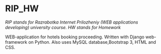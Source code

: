 # RIP_HW
<i>RIP stands for Razrabotka Internet Prilozheniy (WEB applications developing) university course.</i>
<i>HW stands for Homework</i>

WEB-application for hotels booking proceeding. 
Written with Django web-framework on Python. Also uses MySQL database,Bootstrap 3, HTML and CSS.
